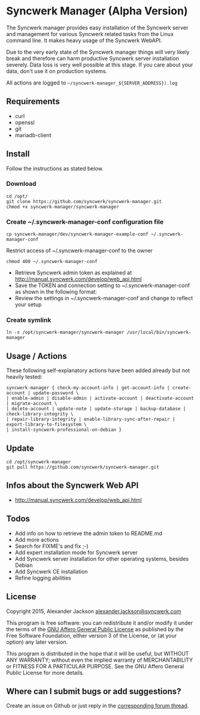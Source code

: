 # Syncwerk Manager (Alpha Version)
The Syncwerk manager provides easy installation of the Syncwerk server and management for various Syncwerk related tasks from the Linux command line. It makes heavy usage of the Syncwerk WebAPI.

Due to the very early state of the Syncwerk manager things will very likely break and therefore can harm productive Syncwerk server installation severely. Data loss is very well possible at this stage. If you care about your data, don't use it on production systems.

All actions are logged to `~/syncwerk-manager_${SERVER_ADDRESS}).log`


## Requirements
- curl
- openssl
- git
- mariadb-client


## Install
Follow the instructions as stated below.


### Download
```
cd /opt/
git clone https://github.com/syncwerk/syncwerk-manager.git
chmod +x syncwerk-manager/syncwerk-manager
```

### Create ~/.syncwerk-manager-conf configuration file
```
cp syncwerk-manager/dev/syncwerk-manager-example-conf ~/.syncwerk-manager-conf
```

Restrict access of ~/.syncwerk-manager-conf to the owner
```
chmod 400 ~/.syncwerk-manager-conf
```

- Retrieve Syncwerk admin token as explained at http://manual.syncwerk.com/develop/web_api.html
- Save the TOKEN and connection setting to ~/.syncwerk-manager-conf as shown in the following format:
- Review the settings in ~/.syncwerk-manager-conf and change to reflect your setup


### Create symlink
```
ln -s /opt/syncwerk-manager/syncwerk-manager /usr/local/bin/syncwerk-manager
```


## Usage / Actions
These following self-explanatory actions have been added already but not heavily tested:

```
syncwerk-manager { check-my-account-info | get-account-info | create-account | update-password \
| enable-admin | disable-admin | activate-account | deactivate-account | migrate-account \
| delete-account | update-note | update-storage | backup-database | check-library-integrity \
| repair-library-integrity | enable-library-sync-after-repair | export-library-to-filesystem \
| install-syncwerk-professional-on-debian }
```


## Update

```
cd /opt/syncwerk-manager
git pull https://github.com/syncwerk/syncwerk-manager.git
```


## Infos about the Syncwerk Web API
- http://manual.syncwerk.com/develop/web_api.html


## Todos

- Add info on how to retrieve the admin token to README.md
- Add more actions
- Search for FIXME's and fix ;-)
- Add expert installation mode for Syncwerk server
- Add Syncwerk server installation for other operating systems, besides Debian
- Add Syncwerk CE installation
- Refine logging abilities 


## License
Copyright 2015, Alexander Jackson <alexander.jackson@syncwerk.com>

This program is free software: you can redistribute it and/or modify
it under the terms of the [GNU Affero General Public License](http://www.gnu.org/licenses/agpl-3.0.html) as published by
the Free Software Foundation, either version 3 of the License, or
(at your option) any later version.

This program is distributed in the hope that it will be useful,
but WITHOUT ANY WARRANTY; without even the implied warranty of
MERCHANTABILITY or FITNESS FOR A PARTICULAR PURPOSE.  See the
GNU Affero General Public License for more details.


## Where can I submit bugs or add suggestions?
Create an issue on Github or just reply in the [corresponding forum thread](https://forum.syncwerk.com/t/syncwerk-manager-alpha-version/3347).
